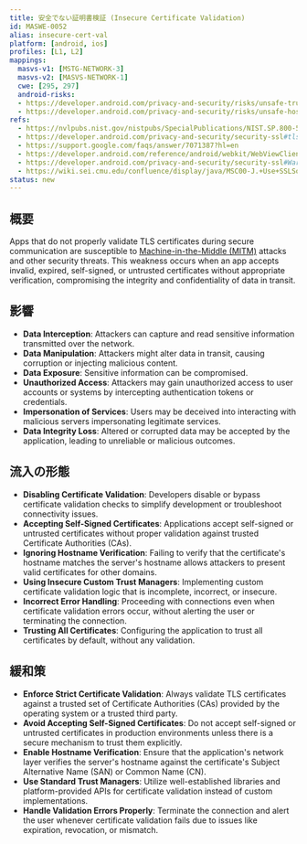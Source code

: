 ```yaml
---
title: 安全でない証明書検証 (Insecure Certificate Validation)
id: MASWE-0052
alias: insecure-cert-val
platform: [android, ios]
profiles: [L1, L2]
mappings:
  masvs-v1: [MSTG-NETWORK-3]
  masvs-v2: [MASVS-NETWORK-1]
  cwe: [295, 297]
  android-risks:
  - https://developer.android.com/privacy-and-security/risks/unsafe-trustmanager
  - https://developer.android.com/privacy-and-security/risks/unsafe-hostname
refs:
  - https://nvlpubs.nist.gov/nistpubs/SpecialPublications/NIST.SP.800-52r2.pdf#page=17
  - https://developer.android.com/privacy-and-security/security-ssl#tls-1.3-enabled-by-default
  - https://support.google.com/faqs/answer/7071387?hl=en
  - https://developer.android.com/reference/android/webkit/WebViewClient.html?sjid=15211564825735678155-EU#onReceivedSslError(android.webkit.WebView,%20android.webkit.SslErrorHandler,%20android.net.http.SslError)
  - https://developer.android.com/privacy-and-security/security-ssl#WarningsSslSocket
  - https://wiki.sei.cmu.edu/confluence/display/java/MSC00-J.+Use+SSLSocket+rather+than+Socket+for+secure+data+exchange
status: new
---
```


## 概要

Apps that do not properly validate TLS certificates during secure communication are susceptible to [Machine-in-the-Middle (MITM)](../../Document/0x04f-Testing-Network-Communication.md#intercepting-network-traffic-through-mitm) attacks and other security threats. This weakness occurs when an app accepts invalid, expired, self-signed, or untrusted certificates without appropriate verification, compromising the integrity and confidentiality of data in transit.

## 影響

- **Data Interception**: Attackers can capture and read sensitive information transmitted over the network.
- **Data Manipulation**: Attackers might alter data in transit, causing corruption or injecting malicious content.
- **Data Exposure**: Sensitive information can be compromised.
- **Unauthorized Access**: Attackers may gain unauthorized access to user accounts or systems by intercepting authentication tokens or credentials.
- **Impersonation of Services**: Users may be deceived into interacting with malicious servers impersonating legitimate services.
- **Data Integrity Loss**: Altered or corrupted data may be accepted by the application, leading to unreliable or malicious outcomes.

## 流入の形態

- **Disabling Certificate Validation**: Developers disable or bypass certificate validation checks to simplify development or troubleshoot connectivity issues.
- **Accepting Self-Signed Certificates**: Applications accept self-signed or untrusted certificates without proper validation against trusted Certificate Authorities (CAs).
- **Ignoring Hostname Verification**: Failing to verify that the certificate's hostname matches the server's hostname allows attackers to present valid certificates for other domains.
- **Using Insecure Custom Trust Managers**: Implementing custom certificate validation logic that is incomplete, incorrect, or insecure.
- **Incorrect Error Handling**: Proceeding with connections even when certificate validation errors occur, without alerting the user or terminating the connection.
- **Trusting All Certificates**: Configuring the application to trust all certificates by default, without any validation.

## 緩和策

- **Enforce Strict Certificate Validation**: Always validate TLS certificates against a trusted set of Certificate Authorities (CAs) provided by the operating system or a trusted third party.
- **Avoid Accepting Self-Signed Certificates**: Do not accept self-signed or untrusted certificates in production environments unless there is a secure mechanism to trust them explicitly.
- **Enable Hostname Verification**: Ensure that the application's network layer verifies the server's hostname against the certificate's Subject Alternative Name (SAN) or Common Name (CN).
- **Use Standard Trust Managers**: Utilize well-established libraries and platform-provided APIs for certificate validation instead of custom implementations.
- **Handle Validation Errors Properly**: Terminate the connection and alert the user whenever certificate validation fails due to issues like expiration, revocation, or mismatch.
